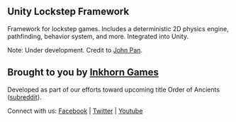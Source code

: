 Unity Lockstep Framework
------------------------
Framework for lockstep games. Includes a deterministic 2D physics engine, pathfinding, behavior system, and more. Integrated into Unity.

Note: Under development. Credit to [John Pan](https://github.com/SnpM).

Brought to you by [Inkhorn Games](http://inkhorngames.com)
----------------------------------------------------------
Developed as part of our efforts toward upcoming title Order of Ancients ([subreddit](http://www.reddit.com/r/orderofancients)).

Connect with us:
[Facebook](https://www.facebook.com/inkhorngames) | [Twitter](https://twitter.com/inkhorngames) | [Youtube](http://youtube.com/inkhorncompany)
